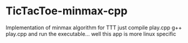 # TicTacToe-minmax-cpp
Implementation of minmax algorithm for TTT
just compile play.cpp
   g++ play.cpp 
and run the executable... well this app is more linux specific
